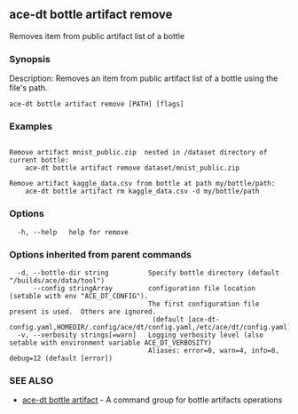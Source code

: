 ## ace-dt bottle artifact remove

Removes item from public artifact list of a bottle

### Synopsis

Description:
  Removes an item from public artifact list of a bottle using the file's path.


```
ace-dt bottle artifact remove [PATH] [flags]
```

### Examples

```

Remove artifact mnist_public.zip  nested in /dataset directory of current bottle:
	ace-dt bottle artifact remove dataset/mnist_public.zip
	
Remove artifact kaggle_data.csv from bottle at path my/bottle/path:
	ace-dt bottle artifact rm kaggle_data.csv -d my/bottle/path

```

### Options

```
  -h, --help   help for remove
```

### Options inherited from parent commands

```
  -d, --bottle-dir string          Specify bottle directory (default "/builds/ace/data/tool")
      --config stringArray         configuration file location (setable with env "ACE_DT_CONFIG").
                                   The first configuration file present is used.  Others are ignored.
                                    (default [ace-dt-config.yaml,HOMEDIR/.config/ace/dt/config.yaml,/etc/ace/dt/config.yaml])
  -v, --verbosity strings[=warn]   Logging verbosity level (also setable with environment variable ACE_DT_VERBOSITY)
                                   Aliases: error=0, warn=4, info=8, debug=12 (default [error])
```

### SEE ALSO

* [ace-dt bottle artifact](ace-dt_bottle_artifact.md)	 - A command group for bottle artifacts operations

